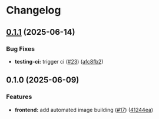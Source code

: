 # Changelog

## [0.1.1](https://github.com/affragak/devops-study-app/compare/frontend-v0.1.0...frontend-v0.1.1) (2025-06-14)


### Bug Fixes

* **testing-ci:** trigger ci ([#23](https://github.com/affragak/devops-study-app/issues/23)) ([afc8fb2](https://github.com/affragak/devops-study-app/commit/afc8fb22ded191cc5bdf32cab66200f3136b5b02))

## 0.1.0 (2025-06-09)


### Features

* **frontend:** add automated image building ([#17](https://github.com/affragak/devops-study-app/issues/17)) ([41244ea](https://github.com/affragak/devops-study-app/commit/41244eaa320f3c3d045519338c17911e54c6ea2a))
